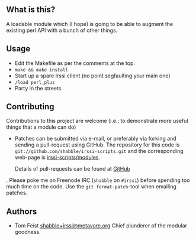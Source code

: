 ## What is this?

A loadable module which (I hope) is going to be able to augment the
existing perl API with a bunch of other things.

## Usage

* Edit the Makefile as per the comments at the top.
* `make && make install`
* Start up a spare Irssi client (no point segfaulting your main one)
* `/load perl_plus`
* Party in the streets.

## Contributing

Contributions to this project are welcome (i.e.: to demonstrate more useful
things that a module can do)

 * Patches can be submitted via e-mail, or preferably via forking
   and sending a pull-request using GitHub.  The repository for this
   code is `git://github.com/shabble/irssi-scripts.git` and the
   corresponding web-page is
   [irssi-scripts/modules](https://github.com/shabble/irssi-scripts/modules).
   
   Details of pull-requests can be found at
   [GitHub](http://help.github.com/pull-requests/)
   
 . Please poke me on Freenode IRC (`shabble` on `#irssi`) before
   spending too much time on the code. Use the `git format-patch`-tool when
   emailing patches.

## Authors

 * Tom Feist [shabble+irssi@metavore.org](mailto://shabble+irssi@metavore.org)
     Chief plunderer of the modular goodness.
 
